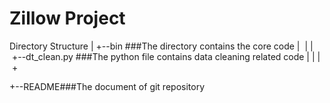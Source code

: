 # Zillow Project 

Directory Structure
|
+--bin ###The directory contains the core code
|  |
|  +--dt_clean.py ###The python file contains data cleaning related code
|  |
|  +

+--README###The document of git repository 
